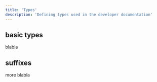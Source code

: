 ```yaml
---
title: 'Types'
description: 'Defining types used in the developer documentation'
---
```


## basic types
blabla

## suffixes
more blabla